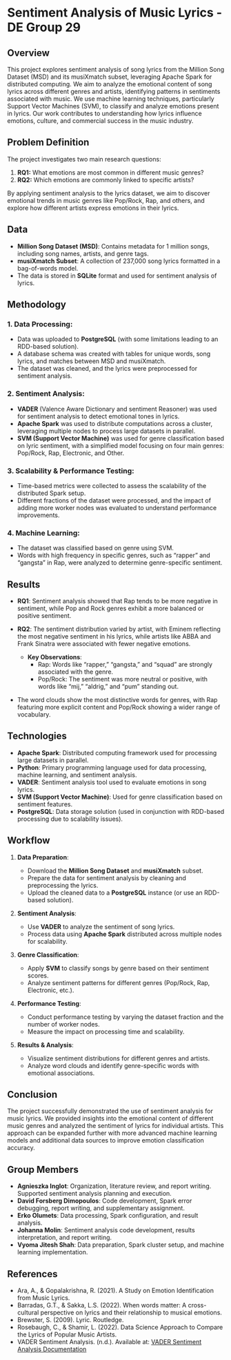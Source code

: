 # Sentiment Analysis of Music Lyrics - DE Group 29

## Overview

This project explores sentiment analysis of song lyrics from the Million Song Dataset (MSD) and its musiXmatch subset, leveraging Apache Spark for distributed computing. We aim to analyze the emotional content of song lyrics across different genres and artists, identifying patterns in sentiments associated with music. We use machine learning techniques, particularly Support Vector Machines (SVM), to classify and analyze emotions present in lyrics. Our work contributes to understanding how lyrics influence emotions, culture, and commercial success in the music industry.

## Problem Definition

The project investigates two main research questions:

1. **RQ1:** What emotions are most common in different music genres?
2. **RQ2:** Which emotions are commonly linked to specific artists?

By applying sentiment analysis to the lyrics dataset, we aim to discover emotional trends in music genres like Pop/Rock, Rap, and others, and explore how different artists express emotions in their lyrics.

## Data

- **Million Song Dataset (MSD)**: Contains metadata for 1 million songs, including song names, artists, and genre tags.
- **musiXmatch Subset**: A collection of 237,000 song lyrics formatted in a bag-of-words model.
- The data is stored in **SQLite** format and used for sentiment analysis of lyrics.

## Methodology

### 1. **Data Processing**:
   - Data was uploaded to **PostgreSQL** (with some limitations leading to an RDD-based solution).
   - A database schema was created with tables for unique words, song lyrics, and matches between MSD and musiXmatch.
   - The dataset was cleaned, and the lyrics were preprocessed for sentiment analysis.

### 2. **Sentiment Analysis**:
   - **VADER** (Valence Aware Dictionary and sentiment Reasoner) was used for sentiment analysis to detect emotional tones in lyrics.
   - **Apache Spark** was used to distribute computations across a cluster, leveraging multiple nodes to process large datasets in parallel.
   - **SVM (Support Vector Machine)** was used for genre classification based on lyric sentiment, with a simplified model focusing on four main genres: Pop/Rock, Rap, Electronic, and Other.

### 3. **Scalability & Performance Testing**:
   - Time-based metrics were collected to assess the scalability of the distributed Spark setup.
   - Different fractions of the dataset were processed, and the impact of adding more worker nodes was evaluated to understand performance improvements.

### 4. **Machine Learning**:
   - The dataset was classified based on genre using SVM.
   - Words with high frequency in specific genres, such as “rapper” and “gangsta” in Rap, were analyzed to determine genre-specific sentiment.

## Results

- **RQ1**: Sentiment analysis showed that Rap tends to be more negative in sentiment, while Pop and Rock genres exhibit a more balanced or positive sentiment.
- **RQ2**: The sentiment distribution varied by artist, with Eminem reflecting the most negative sentiment in his lyrics, while artists like ABBA and Frank Sinatra were associated with fewer negative emotions.
  
  - **Key Observations**:
    - Rap: Words like “rapper,” “gangsta,” and “squad” are strongly associated with the genre.
    - Pop/Rock: The sentiment was more neutral or positive, with words like “mij,” “aldrig,” and “pum” standing out.

- The word clouds show the most distinctive words for genres, with Rap featuring more explicit content and Pop/Rock showing a wider range of vocabulary.

## Technologies

- **Apache Spark**: Distributed computing framework used for processing large datasets in parallel.
- **Python**: Primary programming language used for data processing, machine learning, and sentiment analysis.
- **VADER**: Sentiment analysis tool used to evaluate emotions in song lyrics.
- **SVM (Support Vector Machine)**: Used for genre classification based on sentiment features.
- **PostgreSQL**: Data storage solution (used in conjunction with RDD-based processing due to scalability issues).
  
## Workflow

1. **Data Preparation**:
    - Download the **Million Song Dataset** and **musiXmatch** subset.
    - Prepare the data for sentiment analysis by cleaning and preprocessing the lyrics.
    - Upload the cleaned data to a **PostgreSQL** instance (or use an RDD-based solution).

2. **Sentiment Analysis**:
    - Use **VADER** to analyze the sentiment of song lyrics.
    - Process data using **Apache Spark** distributed across multiple nodes for scalability.

3. **Genre Classification**:
    - Apply **SVM** to classify songs by genre based on their sentiment scores.
    - Analyze sentiment patterns for different genres (Pop/Rock, Rap, Electronic, etc.).

4. **Performance Testing**:
    - Conduct performance testing by varying the dataset fraction and the number of worker nodes.
    - Measure the impact on processing time and scalability.

5. **Results & Analysis**:
    - Visualize sentiment distributions for different genres and artists.
    - Analyze word clouds and identify genre-specific words with emotional associations.

## Conclusion

The project successfully demonstrated the use of sentiment analysis for music lyrics. We provided insights into the emotional content of different music genres and analyzed the sentiment of lyrics for individual artists. This approach can be expanded further with more advanced machine learning models and additional data sources to improve emotion classification accuracy.

## Group Members

- **Agnieszka Inglot**: Organization, literature review, and report writing. Supported sentiment analysis planning and execution.
- **David Forsberg Dimopoulos**: Code development, Spark error debugging, report writing, and supplementary assignment.
- **Erko Olumets**: Data processing, Spark configuration, and result analysis.
- **Johanna Molin**: Sentiment analysis code development, results interpretation, and report writing.
- **Vyoma Jitesh Shah**: Data preparation, Spark cluster setup, and machine learning implementation.

## References

- Ara, A., & Gopalakrishna, R. (2021). A Study on Emotion Identification from Music Lyrics.
- Barradas, G.T., & Sakka, L.S. (2022). When words matter: A cross-cultural perspective on lyrics and their relationship to musical emotions.
- Brewster, S. (2009). Lyric. Routledge.
- Rosebaugh, C., & Shamir, L. (2022). Data Science Approach to Compare the Lyrics of Popular Music Artists.
- VADER Sentiment Analysis. (n.d.). Available at: [VADER Sentiment Analysis Documentation](https://github.com/cjhutto/vaderSentiment)
